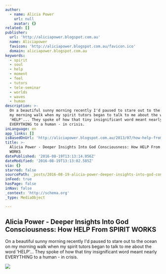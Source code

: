 ```yaml
---
author:
  - name: Alicia Power
    url: null
    avatar: {}
related: []
publisher:
  url: 'http://aliciapower.blogspot.com.au'
  name: Aliciapower
  favicon: 'http://aliciapower.blogspot.com.au/favicon.ico'
  domain: aliciapower.blogspot.com.au
keywords:
  - spirit
  - soul
  - help
  - moment
  - feel
  - tutors
  - tele-seminar
  - worlds
  - waves
  - human
description: >-
  On a beautiful sunny morning recently I'd paused to stare out to the ocean on
  my morning walk when my spirit tutors began to talk to me about the word
  'HELP'... They spoke of how that tiny insignificant word meant nearly
  EVERYTHING to a human - in crisis.
inLanguage: en
app_links: []
isBasedOnUrl: 'http://aliciapower.blogspot.com.au/2013/07/how-help-from-spirit-works.html'
title: >-
  Alicia Power - Deeper Insights Into God Consciousness: How HELP From SPIRIT
  WORKS
datePublished: '2016-08-19T13:13:14.056Z'
dateModified: '2016-08-19T13:13:02.585Z'
via: {}
starred: false
sourcePath: _posts/2016-08-19-alicia-power-deeper-insights-into-god-consciousness-how-h.md
inFeed: true
hasPage: false
inNav: false
_context: 'http://schema.org'
_type: MediaObject

---
```

<article style=""><h1>Alicia Power - Deeper Insights Into God Consciousness: How HELP From SPIRIT WORKS</h1><p>On a beautiful sunny morning recently I'd paused to stare out to the ocean on my morning walk when my spirit tutors began to talk to me about the word 'HELP'... They spoke of how that tiny insignificant word meant nearly EVERYTHING to a human - in crisis.</p><img src="http://1.bp.blogspot.com/-fd-G8-FgNxU/VLC3ONqOTrI/AAAAAAAAAi8/DjTZCcjsLrs/s940/Summary%2BBanner.png" /></article>